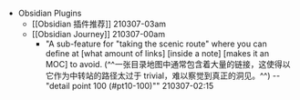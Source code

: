 - Obsidian Plugins
    - [[Obsidian 插件推荐]]
210307-03am
    - [[Obsidian Journey]]
210307-00am
        - "A sub-feature for "taking the scenic route" where you can define at [what amount of links] [inside a note] [makes it an MOC] to avoid. (^^一张目录地图中通常包含着大量的链接，这使得以它作为中转站的路径太过于 trivial，难以察觉到真正的洞见。^^) -- "detail point 100 (#pt10-100)""
210307-02:15
